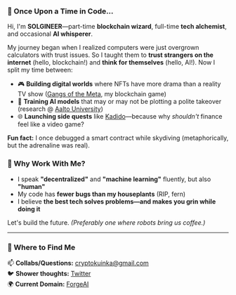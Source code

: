 ### **🌌 Once Upon a Time in Code…**  

Hi, I'm **SOLGINEER**—part-time **blockchain wizard**, full-time **tech alchemist**, and occasional **AI whisperer**.  

My journey began when I realized computers were just overgrown calculators with trust issues. So I taught them to **trust strangers on the internet** (hello, blockchain!) and **think for themselves** (hello, AI!). Now I split my time between:  

- 🎮 **Building digital worlds** where NFTs have more drama than a reality TV show ([Gangs of the Meta](https://play.gangsofthemeta.io), my blockchain game)  
- 🧠 **Training AI models** that may or may not be plotting a polite takeover (research @ [Aalto University](https://research.aalto.fi))  
- 🌐 **Launching side quests** like [Kadido](https://kadido-bsc.netlify.app/)—because why *shouldn't* finance feel like a video game?  

**Fun fact:** I once debugged a smart contract while skydiving (metaphorically, but the adrenaline was real).  

### **🚀 Why Work With Me?**  
- I speak **"decentralized"** and **"machine learning"** fluently, but also **"human"**  
- My code has **fewer bugs than my houseplants** (RIP, fern)  
- I believe **the best tech solves problems—and makes you grin while doing it**  

Let's build the future. *(Preferably one where robots bring us coffee.)*  

---  

### **🎯 Where to Find Me**  
📫 **Collabs/Questions:** [cryptokuinka@gmail.com](mailto:cryptokuinka@gmail.com)  
🐦 **Shower thoughts:** [Twitter](https://x.com/web3_pop)  
🌍 **Current Domain:** [ForgeAI](https://forgeonchain.com)  
